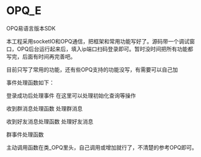 # OPQ_E
OPQ易语言版本SDK

本工程采用socketIO和OPQ通信，把框架和常用功能写好了。源码带一个调试窗口，OPQ后台运行起来后，填入ip端口扫码登录即可。暂时没时间把所有功能都写完，后面有时间再完善吧。

目前只写了常用的功能，还有些OPQ支持的功能没写，有需要可以自己加

事件处理函数如下：

登录成功后处理事件
  在这里可以处理初始化查询等操作
  
收到群消息处理函数
  处理群消息
  
收到好友消息处理函数
  处理好友消息
  
群事件处理函数

主动调用函数在类_OPQ里头，自己调用或增加就行了，不清楚的参考OPQ即可。
